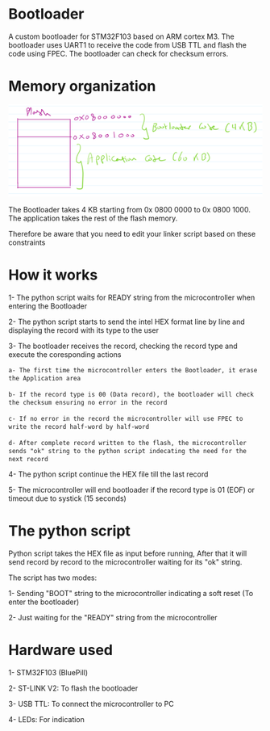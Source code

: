 
# Bootloader

A custom bootloader for STM32F103 based on ARM cortex M3. The bootloader uses UART1 to receive the code from USB TTL and flash the code using FPEC. The bootloader can check for checksum errors.

# Memory organization

![Memory organization](MemOrg.png)

The Bootloader takes 4 KB starting from 0x 0800 0000 to 0x 0800 1000. The application takes the rest of the flash memory. 

Therefore be aware that you need to edit your linker script based on these constraints 

# How it works
1- The python script waits for READY string from the microcontroller when entering the Bootloader 

2- The python script starts to send the intel HEX format line by line and displaying the record with its type to the user

3- The bootloader receives the record, checking the record type and execute the coresponding actions

    a- The first time the microcontroller enters the Bootloader, it erase the Application area

    b- If the record type is 00 (Data record), the bootloader will check the checksum ensuring no error in the record

    c- If no error in the record the microcontroller will use FPEC to write the record half-word by half-word

    d- After complete record written to the flash, the microcontroller sends "ok" string to the python script indecating the need for the next record

4- The python script continue the HEX file till the last record 

5- The microcontroller will end bootloader if the record type is 01 (EOF) or timeout due to systick (15 seconds)

# The python script
Python script takes the HEX file as input before running, After that it will send record by record to the microcontroller waiting for its "ok" string.

The script has two modes:

1- Sending "BOOT" string to the microcontroller indicating a soft reset (To enter the bootloader)

2- Just waiting for the "READY" string from the microcontroller


# Hardware used
1- STM32F103 (BluePill)

2- ST-LINK V2: To flash the bootloader

3- USB TTL: To connect the microcontroller to PC

4- LEDs: For indication

